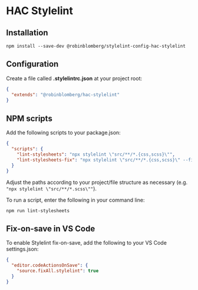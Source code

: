 # HAC Stylelint

## Installation

```
npm install --save-dev @robinblomberg/stylelint-config-hac-stylelint
```

## Configuration

Create a file called **.stylelintrc.json** at your project root:

```json
{
  "extends": "@robinblomberg/hac-stylelint"
}
```

## NPM scripts

Add the following scripts to your package.json:

```json
{
  "scripts": {
    "lint-stylesheets": "npx stylelint \"src/**/*.{css,scss}\"",
    "lint-stylesheets-fix": "npx stylelint \"src/**/*.{css,scss}\" --fix"
  }
}
```

Adjust the paths according to your project/file structure as necessary (e.g. `"npx stylelint \"src/**/*.scss\""`).

To run a script, enter the following in your command line:

```
npm run lint-stylesheets
```

## Fix-on-save in VS Code

To enable Stylelint fix-on-save, add the following to your VS Code settings.json:

```json
{
  "editor.codeActionsOnSave": {
    "source.fixAll.stylelint": true
  }
}
```
